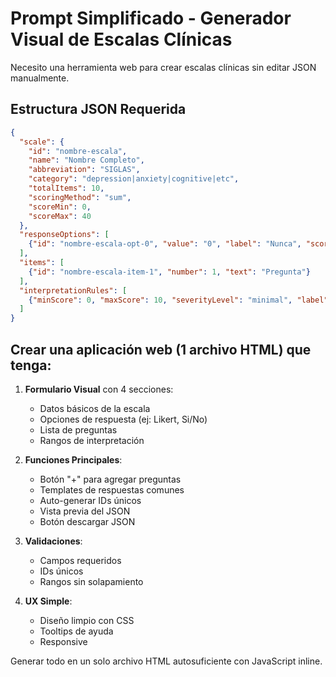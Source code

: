 # Prompt Simplificado - Generador Visual de Escalas Clínicas

Necesito una herramienta web para crear escalas clínicas sin editar JSON manualmente.

## Estructura JSON Requerida
```json
{
  "scale": {
    "id": "nombre-escala",
    "name": "Nombre Completo",
    "abbreviation": "SIGLAS",
    "category": "depression|anxiety|cognitive|etc",
    "totalItems": 10,
    "scoringMethod": "sum",
    "scoreMin": 0,
    "scoreMax": 40
  },
  "responseOptions": [
    {"id": "nombre-escala-opt-0", "value": "0", "label": "Nunca", "score": 0}
  ],
  "items": [
    {"id": "nombre-escala-item-1", "number": 1, "text": "Pregunta"}
  ],
  "interpretationRules": [
    {"minScore": 0, "maxScore": 10, "severityLevel": "minimal", "label": "Leve"}
  ]
}
```

## Crear una aplicación web (1 archivo HTML) que tenga:

1. **Formulario Visual** con 4 secciones:
   - Datos básicos de la escala
   - Opciones de respuesta (ej: Likert, Si/No)
   - Lista de preguntas
   - Rangos de interpretación

2. **Funciones Principales**:
   - Botón "+" para agregar preguntas
   - Templates de respuestas comunes
   - Auto-generar IDs únicos
   - Vista previa del JSON
   - Botón descargar JSON

3. **Validaciones**:
   - Campos requeridos
   - IDs únicos
   - Rangos sin solapamiento

4. **UX Simple**:
   - Diseño limpio con CSS
   - Tooltips de ayuda
   - Responsive

Generar todo en un solo archivo HTML autosuficiente con JavaScript inline.